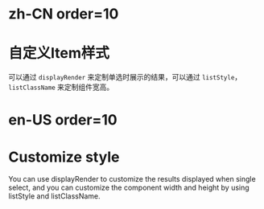 # zh-CN order=10

# 自定义Item样式

可以通过 `displayRender` 来定制单选时展示的结果，可以通过 `listStyle`，`listClassName` 来定制组件宽高。

# en-US order=10

# Customize style

You can use displayRender to customize the results displayed when single select, and you can customize the component width and height by using listStyle and listClassName.
